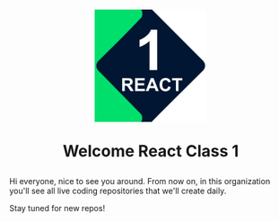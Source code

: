 

<div  style="text-align:center">
<h1 class="text-align: center; display:block">
    <img src="./Logo Classe React-1.png" style="width: 200px;">

Welcome React Class 1
</h1>

</div>
Hi everyone, nice to see you around. From now on, in this organization you'll see all live coding repositories that we'll create daily.

Stay tuned for new repos!
